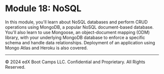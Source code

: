 # Module 18: NoSQL
In this module, you'll learn about NoSQL databases and perform CRUD operations using MongoDB, a popular NoSQL document-based database. You'll also learn to use Mongoose, an object-document mapping (ODM) library, with your underlying MongoDB database to enforce a specific schema and handle data relationships. Deployment of an application using Mongo Atlas and Heroku is also covered.

---
© 2024 edX Boot Camps LLC. Confidential and Proprietary. All Rights Reserved.